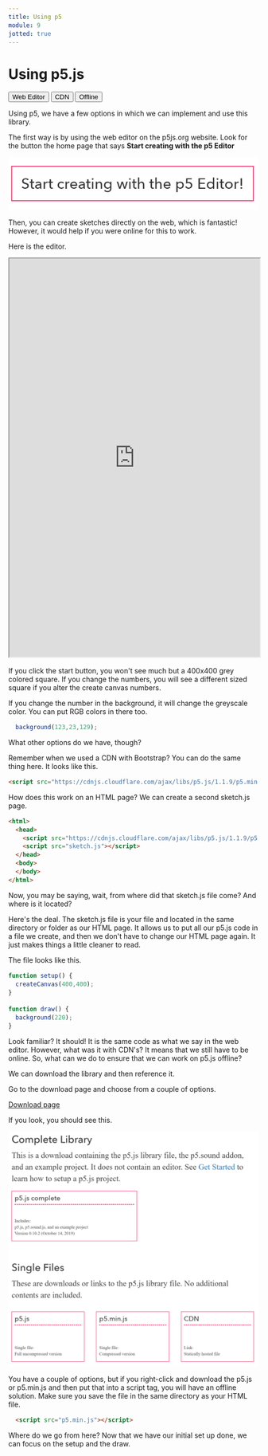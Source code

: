```yaml
---
title: Using p5
module: 9
jotted: true
---
```


# Using p5.js

<div class="tab">
    <button class="tablinks active" onclick="openTab(event, 'Web')">Web Editor</button>
    <button class="tablinks" onclick="openTab(event, 'CDN')">CDN</button>
    <button class="tablinks" onclick="openTab(event, 'Offline')">Offline</button>
</div>
<!-- Tab content -->
<div id="Web" class="tabcontent" style="display:block">

<div class="tabhtml" markdown="1">

Using p5, we have a few options in which we can implement and use this library.

The first way is by using the web editor on the p5js.org website.  Look for the button the home page that says **Start creating with the p5 Editor**

![Start Creating](../imgs/start.png "Start Creating")

Then, you can create sketches directly on the web, which is fantastic!  However, it would help if you were online for this to work.

Here is the editor.

<iframe src="https://editor.p5js.org/" width="100%" height="800px"></iframe>

If you click the start button, you won't see much but a 400x400 grey colored square.  If you change the numbers, you will see a different sized square if you alter the create canvas numbers.  

If you change the number in the background, it will change the greyscale color.  You can put RGB colors in there too.

```js
  background(123,23,129);
```

What other options do we have, though?  

</div>
</div>


<div id="CDN" class="tabcontent">

<div class="tabhtml" markdown="1">

Remember when we used a CDN with Bootstrap?  You can do the same thing here.  It looks like this.

```html
<script src="https://cdnjs.cloudflare.com/ajax/libs/p5.js/1.1.9/p5.min.js"></script>
```

How does this work on an HTML page?  We can create a second sketch.js page.

```html
<html>
  <head>
    <script src="https://cdnjs.cloudflare.com/ajax/libs/p5.js/1.1.9/p5.min.js"></script>
    <script src="sketch.js"></script>
  </head>
  <body>
  </body>
</html>
```

Now, you may be saying, wait, from where did that sketch.js file come? And where is it located?

Here's the deal.  The sketch.js file is your file and located in the same directory or folder as our HTML page.  It allows us to put all our p5.js code in a file we create, and then we don't have to change our HTML page again.  It just makes things a little cleaner to read.

The file looks like this.

```js
function setup() {
  createCanvas(400,400);
}

function draw() {
  background(220);
}
```

Look familiar?  It should! It is the same code as what we say in the web editor. However, what was it with CDN's?  It means that we still have to be online.  So, what can we do to ensure that we can work on p5.js offline?

</div>
</div>

<div id="Offline" class="tabcontent">

<div class="tabhtml" markdown="1">

We can download the library and then reference it.

Go to the download page and choose from a couple of options.

<a href="https://p5js.org/download/" target="_new">Download page</a>

If you look, you should see this.

![Download](../imgs/download.png "Download")

You have a couple of options, but if you right-click and download the p5.js or p5.min.js and then put that into a script tag, you will have an offline solution.  Make sure you save the file in the same directory as your HTML file.

```html
  <script src="p5.min.js"></script>
```

Where do we go from here? Now that we have our initial set up done, we can focus on the setup and the draw.

</div>
</div>